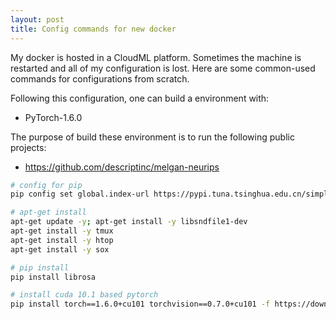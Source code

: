 ```yaml
---
layout: post
title: Config commands for new docker
---
```


My docker is hosted in a CloudML platform. Sometimes the machine is restarted and all of my configuration is lost. Here are some common-used commands for configurations from scratch.

Following this configuration, one can build a environment with: 

* PyTorch-1.6.0

The purpose of build these environment is to run the following public projects:

* https://github.com/descriptinc/melgan-neurips

``` bash
# config for pip
pip config set global.index-url https://pypi.tuna.tsinghua.edu.cn/simple

# apt-get install
apt-get update -y; apt-get install -y libsndfile1-dev
apt-get install -y tmux 
apt-get install -y htop
apt-get install -y sox

# pip install
pip install librosa

# install cuda 10.1 based pytorch
pip install torch==1.6.0+cu101 torchvision==0.7.0+cu101 -f https://download.pytorch.org/whl/torch_stable.html
```
